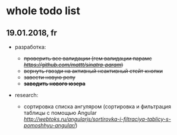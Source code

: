 #  whole todo list

##  19.01.2018, fr

* разработка:
  * ~~проверить все валидации (гем валидации парамс _https://github.com/mattt/sinatra-param_)~~
  * ~~вернуть гвозди на активный неактивный стейт кнопки~~
  * ~~завести новую репу~~
  * ~~**заводить нового юзера**~~


* research:
  * сортировка списка ангуляром (cортировка и фильтрация таблицы с помощью Angular _http://webtoks.ru/angularjs/sortirovka-i-filtraciya-tablicy-s-pomoshhyu-angular/_)
